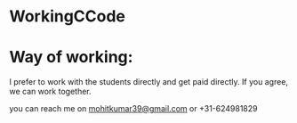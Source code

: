 # WorkingCCode

# Way of working:
I prefer to work with the students directly and get paid directly.
If you agree, we can work together.

you can reach me on mohitkumar39@gmail.com
or +31-624981829
